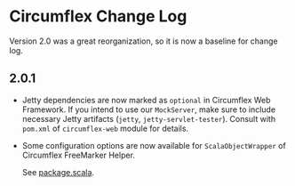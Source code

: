 # Circumflex Change Log

Version 2.0 was a great reorganization, so it is now a baseline for change log.

## 2.0.1

* Jetty dependencies are now marked as `optional` in Circumflex Web Framework.
  If you intend to use our `MockServer`, make sure to include necessary Jetty
  artifacts (`jetty`, `jetty-servlet-tester`). Consult with `pom.xml` of
  `circumflex-web` module for details.

* Some configuration options are now available for `ScalaObjectWrapper` of
  Circumflex FreeMarker Helper.

  See [package.scala](http://circumflex.ru/api/2.0.1/circumflex-ftl/package.scala).


